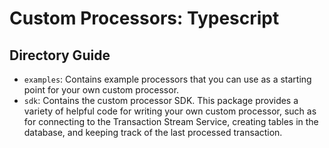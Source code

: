 # Custom Processors: Typescript

## Directory Guide
- `examples`: Contains example processors that you can use as a starting point for your own custom processor.
- `sdk`: Contains the custom processor SDK. This package provides a variety of helpful code for writing your own custom processor, such as for connecting to the Transaction Stream Service, creating tables in the database, and keeping track of the last processed transaction.
